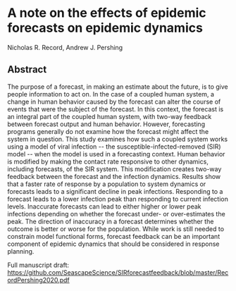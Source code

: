 # A note on the effects of epidemic forecasts on epidemic dynamics
Nicholas R. Record, Andrew J. Pershing

## Abstract

The purpose of a forecast, in making an estimate about the future, is to give people information to act on. In the case of a coupled human system, a change in human behavior caused by the forecast can alter the course of events that were the subject of the forecast. In this context, the forecast is an integral part of the coupled human system, with two-way feedback between forecast output and human behavior. However, forecasting programs generally do not examine how the forecast might affect the system in question. This study examines how such a coupled system works using a model of viral infection -- the susceptible-infected-removed (SIR) model -- when the model is used in a forecasting context. Human behavior is modified by making the contact rate responsive to other dynamics, including forecasts, of the SIR system. This modification creates two-way feedback between the forecast and the infection dynamics. Results show that a faster rate of response by a population to system dynamics or forecasts leads to a significant decline in peak infections. Responding to a forecast leads to a lower infection peak than responding to current infection levels. Inaccurate forecasts can lead to either higher or lower peak infections depending on whether the forecast under- or over-estimates the peak. The direction of inaccuracy in a forecast determines whether the outcome is better or worse for the population. While work is still needed to constrain model functional forms, forecast feedback can be an important component of epidemic dynamics that should be considered in response planning.

Full manuscript draft: https://github.com/SeascapeScience/SIRforecastfeedback/blob/master/RecordPershing2020.pdf
